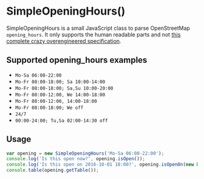 # SimpleOpeningHours()

SimpleOpeningHours is a small JavaScript class to parse OpenStreetMap `opening_hours`.
It only supports the human readable parts and not [this complete crazy overengineered specification](https://wiki.openstreetmap.org/wiki/Key:opening_hours/specification).

## Supported opening_hours examples

* `Mo-Sa 06:00-22:00`
* `Mo-Fr 08:00-18:00; Sa 10:00-14:00`
* `Mo-Fr 08:00-18:00; Sa,Su 10:00-20:00`
* `Mo-Fr 08:00-12:00, We 14:00-18:00`
* `Mo-Fr 08:00-12:00, 14:00-18:00`
* `Mo-Fr 08:00-18:00; We off`
* `24/7`
* `00:00-24:00; Tu,Sa 02:00-14:30 off`

## Usage
```javascript
var opening = new SimpleOpeningHours('Mo-Sa 06:00-22:00');
console.log('Is this open now?', opening.isOpen());
console.log('Is this open on 2016-10-01 18:00?', opening.isOpenOn(new Date('2016-10-01 18:00')));
console.table(opening.getTable());
```
